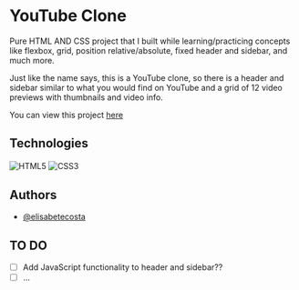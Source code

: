 # YouTube Clone

Pure HTML AND CSS project that I built while learning/practicing concepts like flexbox, grid, position relative/absolute, fixed header and sidebar, and much more.

Just like the name says, this is a YouTube clone, so there is a header and sidebar similar to what you would find on YouTube and a grid of 12 video previews with thumbnails and video info.

You can view this project [here](https://elisabetecosta.github.io/youtube-clone/)


## Technologies

<img align="center" alt="HTML5" src="https://img.shields.io/badge/HTML5-E34F26?style=for-the-badge&logo=html5&logoColor=white">
<img align="center" alt="CSS3" src="https://img.shields.io/badge/CSS3-1572B6?style=for-the-badge&logo=css3&logoColor=white">


## Authors
- [@elisabetecosta](https://github.com/elisabetecosta)


## TO DO
- [ ] Add JavaScript functionality to header and sidebar??
- [ ] ...
